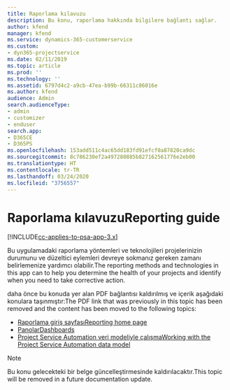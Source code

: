 ```yaml
---
title: Raporlama kılavuzu
description: Bu konu, raporlama hakkında bilgilere bağlantı sağlar.
author: kfend
manager: kfend
ms.service: dynamics-365-customerservice
ms.custom:
- dyn365-projectservice
ms.date: 02/11/2019
ms.topic: article
ms.prod: ''
ms.technology: ''
ms.assetid: 6797d4c2-a9cb-47ea-b99b-66311c86016e
ms.author: kfend
audience: Admin
search.audienceType:
- admin
- customizer
- enduser
search.app:
- D365CE
- D365PS
ms.openlocfilehash: 153add511c4ac65dd183fd91efcf0a87820ca9dc
ms.sourcegitcommit: 8c786230ef2a497280885b827162561776e2eb00
ms.translationtype: HT
ms.contentlocale: tr-TR
ms.lasthandoff: 03/24/2020
ms.locfileid: "3756557"
---
```

# <a name="reporting-guide"></a><span data-ttu-id="f380a-103">Raporlama kılavuzu</span><span class="sxs-lookup"><span data-stu-id="f380a-103">Reporting guide</span></span>

[!INCLUDE[cc-applies-to-psa-app-3.x](../../includes/cc-applies-to-psa-app-3x.md)]

<span data-ttu-id="f380a-104">Bu uygulamadaki raporlama yöntemleri ve teknolojileri projelerinizin durumunu ve düzeltici eylemleri devreye sokmanız gereken zamanı belirlemenize yardımcı olabilir.</span><span class="sxs-lookup"><span data-stu-id="f380a-104">The reporting methods and technologies in this app can to help you determine the health of your projects and identify when you need to take corrective action.</span></span> 

<span data-ttu-id="f380a-105">daha önce bu konuda yer alan PDF bağlantısı kaldırılmış ve içerik aşağıdaki konulara taşınmıştır:</span><span class="sxs-lookup"><span data-stu-id="f380a-105">The PDF link that was previously in this topic has been removed and the content has been moved to the following topics:</span></span>

- [<span data-ttu-id="f380a-106">Raporlama giriş sayfası</span><span class="sxs-lookup"><span data-stu-id="f380a-106">Reporting home page</span></span>](../reports-reporting-dynamics-365-project-service.md)
- [<span data-ttu-id="f380a-107">Panolar</span><span class="sxs-lookup"><span data-stu-id="f380a-107">Dashboards</span></span>](../reports-dashboards.md)
- [<span data-ttu-id="f380a-108">Project Service Automation veri modeliyle çalışma</span><span class="sxs-lookup"><span data-stu-id="f380a-108">Working with the Project Service Automation data model</span></span>](../reports-working-project-service-data-model.md)

> [!NOTE]
> <span data-ttu-id="f380a-109">Bu konu gelecekteki bir belge güncelleştirmesinde kaldırılacaktır.</span><span class="sxs-lookup"><span data-stu-id="f380a-109">This topic will be removed in a future documentation update.</span></span> 
